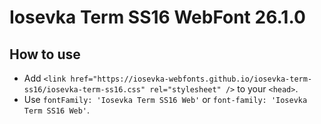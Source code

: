 # Iosevka Term SS16 WebFont 26.1.0

## How to use

- Add `<link href="https://iosevka-webfonts.github.io/iosevka-term-ss16/iosevka-term-ss16.css" rel="stylesheet" />` to your `<head>`.
- Use `fontFamily: 'Iosevka Term SS16 Web'` or `font-family: 'Iosevka Term SS16 Web'`.

